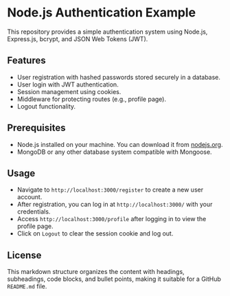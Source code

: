# Node.js Authentication Example

This repository provides a simple authentication system using Node.js, Express.js, bcrypt, and JSON Web Tokens (JWT).

## Features

- User registration with hashed passwords stored securely in a database.
- User login with JWT authentication.
- Session management using cookies.
- Middleware for protecting routes (e.g., profile page).
- Logout functionality.

## Prerequisites

- Node.js installed on your machine. You can download it from [nodejs.org](https://nodejs.org/).
- MongoDB or any other database system compatible with Mongoose.

## Usage

- Navigate to `http://localhost:3000/register` to create a new user account.
- After registration, you can log in at `http://localhost:3000/` with your credentials.
- Access `http://localhost:3000/profile` after logging in to view the profile page.
- Click on `Logout` to clear the session cookie and log out.

## License

This markdown structure organizes the content with headings, subheadings, code blocks, and bullet points, making it suitable for a GitHub `README.md` file.
